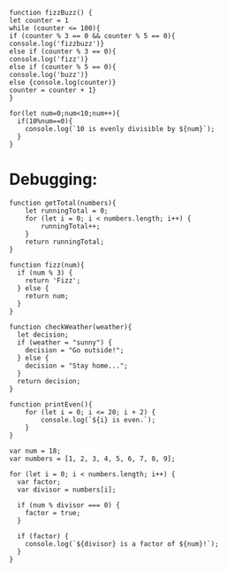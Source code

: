 ```//indent blocks of code
function fizzBuzz() {
let counter = 1
while (counter <= 100){
if (counter % 3 == 0 && counter % 5 == 0){
console.log('fizzbuzz')}
else if (counter % 3 == 0){
console.log('fizz')}
else if (counter % 5 == 0){
console.log('buzz')}
else {console.log(counter)}
counter = counter + 1}
}
```


```//single space around operators and blocks
for(let num=0;num<10;num++){
  if(10%num==0){
    console.log(`10 is evenly divisible by ${num}`);
  } 
}
```

# Debugging:


```//Problem: Add up all the numbers in an array.
function getTotal(numbers){
    let runningTotal = 0;
    for (let i = 0; i < numbers.length; i++) {
        runningTotal++;
    } 
    return runningTotal;
}
```


```//Problem: If the number is even divisble by 3, return 'Fizz'; Otherwise, return the number.
function fizz(num){
  if (num % 3) {
    return 'Fizz';
  } else {
    return num;
  }
}
```


```//Problem: If the weather is "sunny", return "Go outside..."; Otherwise, return "Stay home..."
function checkWeather(weather){
  let decision;
  if (weather = "sunny") {
    decision = "Go outside!";
  } else {
    decision = "Stay home...";
  }
  return decision;
}
```


```//Problem: Print all event numbers from 2 to 20.
function printEven(){
    for (let i = 0; i <= 20; i + 2) {
        console.log(`${i} is even.`);
    }
}
```


```//Problem: Find all numbers 1-9 that is 18 is divisible by.
var num = 18;
var numbers = [1, 2, 3, 4, 5, 6, 7, 8, 9];

for (let i = 0; i < numbers.length; i++) {
  var factor;
  var divisor = numbers[i];

  if (num % divisor === 0) {
    factor = true;
  }

  if (factor) {
    console.log(`${divisor} is a factor of ${num}!`);
  }
}
```

